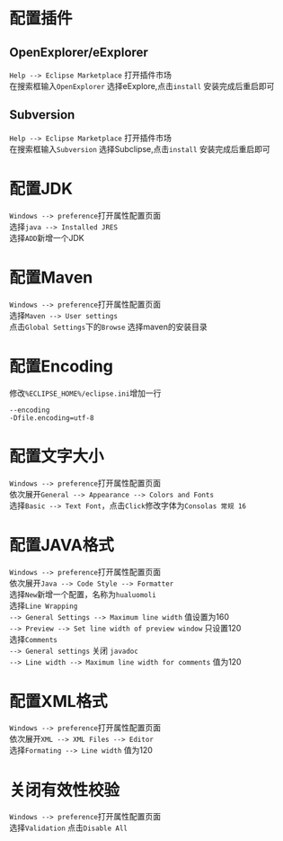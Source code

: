 # 配置插件
## OpenExplorer/eExplorer
`Help --> Eclipse Marketplace` 打开插件市场<br>
在搜索框输入`OpenExplorer` 选择eExplore,点击`install` 安装完成后重启即可<br>

## Subversion
`Help --> Eclipse Marketplace` 打开插件市场<br>
在搜索框输入`Subversion` 选择Subclipse,点击`install` 安装完成后重启即可<br>


# 配置JDK
`Windows --> preference`打开属性配置页面<br>
选择`java --> Installed JRES` <br>
选择`ADD`新增一个JDK<br>

# 配置Maven
`Windows --> preference`打开属性配置页面<br>
选择`Maven --> User settings` <br>
点击`Global Settings`下的`Browse` 选择maven的安装目录<br>

# 配置Encoding
修改`%ECLIPSE_HOME%/eclipse.ini`增加一行<br>
```
--encoding
-Dfile.encoding=utf-8
```

# 配置文字大小
 `Windows --> preference`打开属性配置页面<br>
 依次展开`General --> Appearance --> Colors and Fonts`<br>
 选择`Basic --> Text Font`，点击`Click`修改字体为`Consolas 常规 16`<br>

# 配置JAVA格式
`Windows --> preference`打开属性配置页面<br>
 依次展开`Java --> Code Style --> Formatter`<br>
 选择`New`新增一个配置，名称为`hualuomoli`<br>
 选择`Line Wrapping`<br>
`--> General Settings --> Maximum line width` 值设置为160<br>
`--> Preview --> Set line width of preview window` 只设置120<br>
选择`Comments`<br>
`--> General settings` 关闭 `javadoc`<br>
`--> Line width --> Maximum line width for comments` 值为120 <br>

# 配置XML格式
`Windows --> preference`打开属性配置页面<br>
 依次展开`XML --> XML Files --> Editor`<br>
 选择`Formating --> Line width` 值为120


# 关闭有效性校验
`Windows --> preference`打开属性配置页面<br>
选择`Validation`  点击`Disable All`<br>
